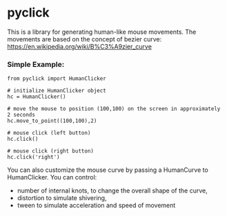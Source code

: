 # pyclick
This is a library for generating human-like mouse movements.
The movements are based on the concept of bezier curve:
https://en.wikipedia.org/wiki/B%C3%A9zier_curve

### Simple Example:
```
from pyclick import HumanClicker

# initialize HumanClicker object
hc = HumanClicker()

# move the mouse to position (100,100) on the screen in approximately 2 seconds
hc.move_to_point((100,100),2)

# mouse click (left button)
hc.click()

# mouse click (right button)
hc.click('right')
```
You can also customize the mouse curve by passing a HumanCurve to HumanClicker. You can control:
- number of internal knots, to change the overall shape of the curve,
- distortion to simulate shivering,
- tween to simulate acceleration and speed of movement

